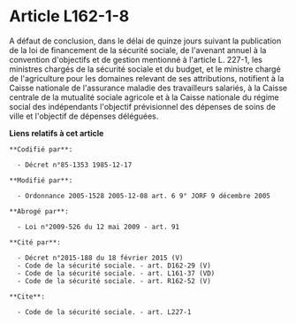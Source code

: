 # Article L162-1-8

A défaut de conclusion, dans le délai de quinze jours suivant la publication de la loi de financement de la sécurité sociale,
de l'avenant annuel à la convention d'objectifs et de gestion mentionné à l'article L. 227-1, les ministres chargés de la
sécurité sociale et du budget, et le ministre chargé de l'agriculture pour les domaines relevant de ses attributions,
notifient à la Caisse nationale de l'assurance maladie des travailleurs salariés, à la Caisse centrale de la mutualité
sociale agricole et à la Caisse nationale du régime social des indépendants l'objectif prévisionnel des dépenses de soins de
ville et l'objectif de dépenses déléguées.

**Liens relatifs à cet article**

	**Codifié par**:

	  - Décret n°85-1353 1985-12-17

	**Modifié par**:

	  - Ordonnance 2005-1528 2005-12-08 art. 6 9° JORF 9 décembre 2005

	**Abrogé par**:

	  - Loi n°2009-526 du 12 mai 2009 - art. 91

	**Cité par**:

	  - Décret n°2015-188 du 18 février 2015 (V)
	  - Code de la sécurité sociale. - art. D162-29 (V)
	  - Code de la sécurité sociale. - art. L161-37 (VD)
	  - Code de la sécurité sociale. - art. R162-52 (V)

	**Cite**:

	  - Code de la sécurité sociale. - art. L227-1
